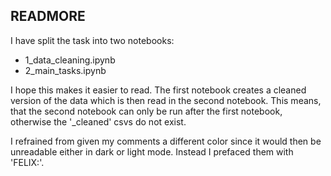 ## READMORE ##
I have split the task into two notebooks:
- 1_data_cleaning.ipynb
- 2_main_tasks.ipynb

I hope this makes it easier to read.
The first notebook creates a cleaned version of the data which is then read in the second notebook.
This means, that the second notebook can only be run after the first notebook, otherwise the '_cleaned' csvs do not exist.

I refrained from given my comments a different color since it would then be unreadable either in dark or light mode.
Instead I prefaced them with 'FELIX:'.
